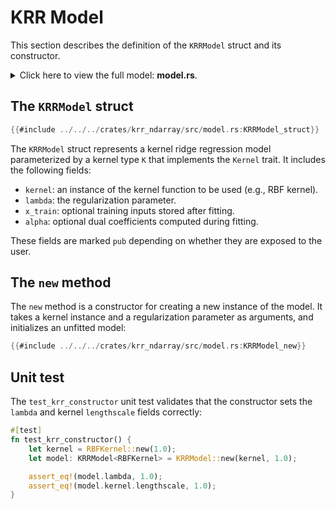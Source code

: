 # KRR Model

This section describes the definition of the `KRRModel` struct and its constructor.

<details>
<summary>Click here to view the full model: <b>model.rs</b>.</summary>

```rust
{{#include ../../../crates/krr_ndarray/src/model.rs}}
```
</details>

## The `KRRModel` struct

```rust
{{#include ../../../crates/krr_ndarray/src/model.rs:KRRModel_struct}}
```

The `KRRModel` struct represents a kernel ridge regression model parameterized by a kernel type `K` that implements the `Kernel` trait. It includes the following fields:

- `kernel`: an instance of the kernel function to be used (e.g., RBF kernel).
- `lambda`: the regularization parameter.
- `x_train`: optional training inputs stored after fitting.
- `alpha`: optional dual coefficients computed during fitting.

These fields are marked `pub` depending on whether they are exposed to the user.

## The `new` method

The `new` method is a constructor for creating a new instance of the model. It takes a kernel instance and a regularization parameter as arguments, and initializes an unfitted model:

```rust
{{#include ../../../crates/krr_ndarray/src/model.rs:KRRModel_new}}
```

## Unit test

The `test_krr_constructor` unit test validates that the constructor sets the `lambda` and kernel `lengthscale` fields correctly:

```rust
#[test]
fn test_krr_constructor() {
    let kernel = RBFKernel::new(1.0);
    let model: KRRModel<RBFKernel> = KRRModel::new(kernel, 1.0);

    assert_eq!(model.lambda, 1.0);
    assert_eq!(model.kernel.lengthscale, 1.0);
}
```